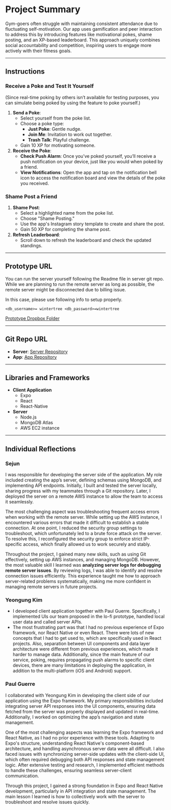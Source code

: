 
# Project Summary

Gym-goers often struggle with maintaining consistent attendance due to fluctuating self-motivation. Our app uses gamification and peer interaction to address this by introducing features like motivational pokes, shame posting, and an XP-based leaderboard. This approach uniquely combines social accountability and competition, inspiring users to engage more actively with their fitness goals.

---

## Instructions

### Receive a Poke and Test It Yourself

(Since real-time poking by others isn’t available for testing purposes, you can simulate being poked by using the feature to poke yourself.)

1. **Send a Poke**:
    - Select yourself from the poke list.
    - Choose a poke type:
        - **Just Poke**: Gentle nudge.
        - **Join Me**: Invitation to work out together.
        - **Trash Talk**: Playful challenge.
    - Gain 10 XP for motivating someone.
2. **Receive the Poke**:
    - **Check Push Alarm**: Once you’ve poked yourself, you’ll receive a push notification on your device, just like you would when poked by a friend.
    - **View Notifications**: Open the app and tap on the notification bell icon to access the notification board and view the details of the poke you received.

### Shame Post a Friend

1. **Shame Post**:
    - Select a highlighted name from the poke list.
    - Choose "Shame Posting."
    - Use the app's Instagram story template to create and share the post.
    - Gain 50 XP for completing the shame post.
2. **Refresh Leaderboard**:
    - Scroll down to refresh the leaderboard and check the updated standings.

---

## Prototype URL

You can run the server yourself following the Readme file in server git repo. While we are planning to run the remote server as long as possible, the remote server might be disconnected due to billing issue.

In this case, please use following info to setup properly.

`<db_username>= wintertree <db_password>=wintertree` 

[Prototype Dropbox Folder](https://www.dropbox.com/scl/fo/ndeewwtga0v147aee4l4q/AEqqqlbzq9BQEh4H9oEX13I?rlkey=5knyancd7qppfydn6th4fnefv&st=g61mws8b&dl=0)

---

## Git Repo URL

- **Server**: [Server Repository](https://github.com/moom-ugrd-24f/poke-n-pump-server)
- **App**: [App Repository](https://github.com/moom-ugrd-24f/poke-n-pump-app)

---

## Libraries and Frameworks

- **Client Application**
    - Expo
    - React
    - React-Native
- **Server**
    - Node.js
    - MongoDB Atlas
    - AWS EC2 instance

---

## Individual Reflections

### Sejun

I was responsible for developing the server side of the application. My role included creating the app’s server, defining schemas using MongoDB, and implementing API endpoints. Initially, I built and tested the server locally, sharing progress with my teammates through a Git repository. Later, I deployed the server on a remote AWS instance to allow the team to access it seamlessly.

The most challenging aspect was troubleshooting frequent access errors when working with the remote server. While setting up the AWS instance, I encountered various errors that made it difficult to establish a stable connection. At one point, I reduced the security group settings to troubleshoot, which unfortunately led to a brute force attack on the server. To resolve this, I reconfigured the security group to enforce strict IP-specific access, which finally allowed us to work securely and stably. 

Throughout the project, I gained many new skills, such as using Git effectively, setting up AWS instances, and managing MongoDB. However, the most valuable skill I learned was **analyzing server logs for debugging remote server issues**. By reviewing logs, I was able to identify and resolve connection issues efficiently. This experience taught me how to approach server-related problems systematically, making me more confident in managing remote servers in future projects.

### Yeongung Kim

- I developed client application together with Paul Guerre. Specifically, I implemented UIs our team proposed in the lo-fi prototype, handled local user data and called server APIs.
- The most frustrating part was that I had no previous experience of Expo framework, nor React Native or even React. There were lots of new concepts that I had to get used to, which are specifically used in React projects. Also, separation between UI components and data layer architecture were different from previous experiences, which made it harder to manage data. Additionally, since the main feature of our service, poking, requires propagating push alarms to specific client devices, there are many limitations in deploying the application, in addition to the multi-platform (iOS and Android) support.

### Paul Guerre

I collaborated with Yeongung Kim in developing the client side of our application using the Expo framework. My primary responsibilities included integrating server API responses into the UI components, ensuring data fetched from the server was properly displayed and updated in real-time. Additionally, I worked on optimizing the app’s navigation and state management.

One of the most challenging aspects was learning the Expo framework and React Native, as I had no prior experience with these tools. Adapting to Expo's structure, understanding React Native's component-based architecture, and handling asynchronous server data were all difficult. I also faced issues with synchronizing server-side updates with the client-side UI, which often required debugging both API responses and state management logic. After extensive testing and research, I implemented efficient methods to handle these challenges, ensuring seamless server-client communication.

Through this project, I gained a strong foundation in Expo and React Native development, particularly in API integration and state management. The main lesson I learned is how to collectively work with the server to troubleshoot and resolve issues quickly.
